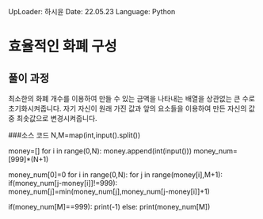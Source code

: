 UpLoader: 하시윤
Date: 22.05.23
Language: Python

# 효율적인 화폐 구성

## 풀이 과정
최소한의 화폐 개수를 이용하여 만들 수 있는 금액을 나타내는 배열을 상관없는 큰 수로 초기화시켜줍니다.
자기 자신이 원래 가진 값과 앞의 요소들을 이용하여 만든 자신의 값 중 최솟값으로 변경시켜줍니다.

###소스 코드
N,M=map(int,input().split())

money=[]
for i in range(0,N):
    money.append(int(input()))
money_num=[999]*(N+1)

money_num[0]=0
for i in range(0,N):
    for j in range(money[i],M+1):
        if(money_num[j-money[i]]!=999):
            money_num[j]=min(money_num[j],money_num[j-money[i]]+1)


if(money_num[M]==999):
    print(-1)
else:
    print(money_num[M])
